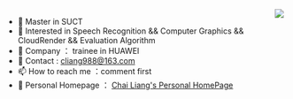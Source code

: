 <img align="right" src="https://github-readme-stats.vercel.app/api?username=real-CLiang&show_icons=true">

- 👋 Master in SUCT
- 👀 Interested in Speech Recognition && Computer Graphics && CloudRender && Evaluation Algorithm
- 🍊 Company ： trainee in HUAWEI
- 🌱 Contact : cliang988@163.com
- 📫 How to reach me ：comment first
- 📕 Personal Homepage ： [Chai Liang's Personal HomePage](https://github.com/real-CLiang)

<!---
real-CLiang/real-CLiang is a ✨ special ✨ repository because its `README.md` (this file) appears on your GitHub profile.
You can click the Preview link to take a look at your changes.
--->
